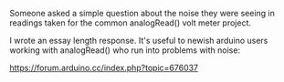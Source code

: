 Someone asked a simple question about the noise they were seeing in readings taken for the common analogRead() volt meter project. 

I wrote an essay length response. It's useful to newish arduino users working with analogRead() who run into problems with noise: 

https://forum.arduino.cc/index.php?topic=676037
